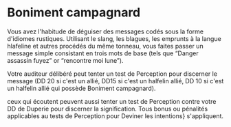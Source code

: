 # Boniment campagnard

<p>Vous avez l'habitude de déguiser des messages codés sous la forme d'idiomes rustiques. Utilisant le slang, les blagues, les emprunts à la langue hlafeline et autres procédés du même tonneau, vous faites passer un message simple consistant en trois mots de base (tels que “Danger assassin fuyez” or “rencontre moi lune”).</p>
<p>Votre auditeur délibéré peut tenter un test de Perception pour discerner le message (DD 20 si c'est un allié, DD15 si c'est un halfelin allié, DD 10 si c'est un halfelin allié qui possède Boniment campagnard).</p>
<p>ceux qui écoutent peuvent aussi tenter un test de Perception contre votre DD de Duperie pour discerner la signification. Tous bonus ou pénalités applicables au tests de Perception pour <a class="entity-link" data-pack="pf2e.actionspf2e" data-id="1xRFPTFtWtGJ9ELw" draggable="true"><i class="fas fa-suitcase"></i>Deviner les intentions}</a> s'appliquent.</p>